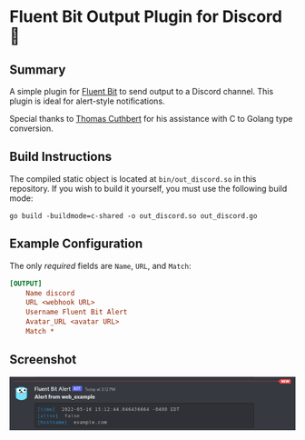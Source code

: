 # Fluent Bit Output Plugin for Discord :incoming_envelope:

## Summary

A simple plugin for [Fluent Bit](https://github.com/fluent/fluent-bit) to send output to a Discord channel. This plugin is ideal for alert-style notifications.

Special thanks to [Thomas Cuthbert](https://github.com/tcuthbert) for his assistance with C to Golang type conversion.

## Build Instructions

The compiled static object is located at `bin/out_discord.so` in this repository. If you wish to build it yourself, you must use the following build mode:

```
go build -buildmode=c-shared -o out_discord.so out_discord.go
```

## Example Configuration

The only *required* fields are `Name`, `URL`, and `Match`:

```ini
[OUTPUT]
    Name discord
    URL <webhook URL>
    Username Fluent Bit Alert
    Avatar_URL <avatar URL>
    Match *
```

## Screenshot

![Screenshot](screenshot.png )
